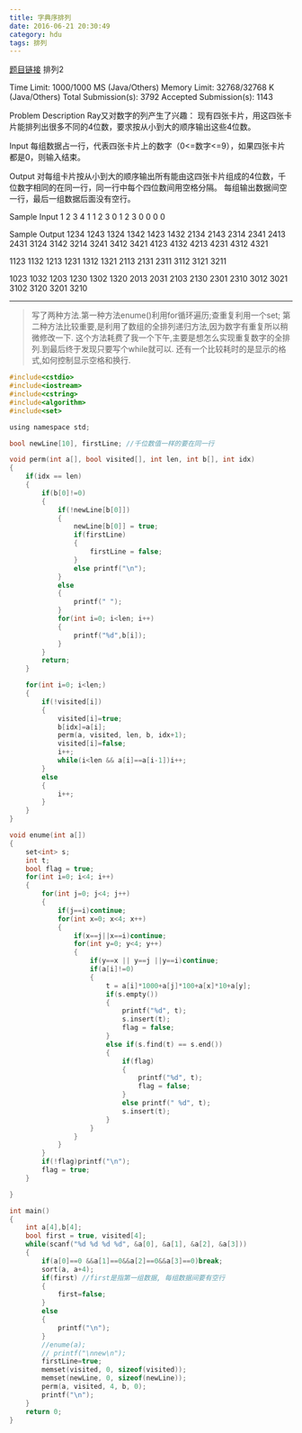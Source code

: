 ```yaml
---
title: 字典序排列
date: 2016-06-21 20:30:49
category: hdu
tags: 排列
---
```

[题目链接](http://acm.hdu.edu.cn/game/entry/problem/show.php?chapterid=1&sectionid=3&problemid=17)
排列2

Time Limit: 1000/1000 MS (Java/Others) Memory Limit: 32768/32768 K (Java/Others)
Total Submission(s): 3792 Accepted Submission(s): 1143

Problem Description
Ray又对数字的列产生了兴趣：
现有四张卡片，用这四张卡片能排列出很多不同的4位数，要求按从小到大的顺序输出这些4位数。
 

Input
每组数据占一行，代表四张卡片上的数字（0<=数字<=9），如果四张卡片都是0，则输入结束。
 

Output
对每组卡片按从小到大的顺序输出所有能由这四张卡片组成的4位数，千位数字相同的在同一行，同一行中每个四位数间用空格分隔。
每组输出数据间空一行，最后一组数据后面没有空行。
 

Sample Input
1 2 3 4
1 1 2 3
0 1 2 3
0 0 0 0
 

Sample Output
1234 1243 1324 1342 1423 1432
2134 2143 2314 2341 2413 2431
3124 3142 3214 3241 3412 3421
4123 4132 4213 4231 4312 4321

1123 1132 1213 1231 1312 1321
2113 2131 2311
3112 3121 3211

1023 1032 1203 1230 1302 1320
2013 2031 2103 2130 2301 2310
3012 3021 3102 3120 3201 3210

<hr />

> 写了两种方法.第一种方法enume()利用for循环遍历;查重复利用一个set;
> 第二种方法比较重要,是利用了数组的全排列递归方法,因为数字有重复所以稍微修改一下.
> 这个方法耗费了我一个下午,主要是想怎么实现重复数字的全排列.到最后终于发现只要写个while就可以.
> 还有一个比较耗时的是显示的格式,如何控制显示空格和换行.

```c
#include<cstdio>
#include<iostream>
#include<cstring>
#include<algorithm>
#include<set>

using namespace std;

bool newLine[10], firstLine; //千位数值一样的要在同一行

void perm(int a[], bool visited[], int len, int b[], int idx)
{
    if(idx == len)
    {
        if(b[0]!=0)
        {
            if(!newLine[b[0]])
            {
                newLine[b[0]] = true;
                if(firstLine)
                {
                    firstLine = false;
                }
                else printf("\n");
            }
            else
            {
                printf(" ");
            }
            for(int i=0; i<len; i++)
            {
                printf("%d",b[i]);
            }
        }
        return;
    }

    for(int i=0; i<len;)
    {
        if(!visited[i])
        {
            visited[i]=true;
            b[idx]=a[i];
            perm(a, visited, len, b, idx+1);
            visited[i]=false;
            i++;
            while(i<len && a[i]==a[i-1])i++;
        }
        else
        {
            i++;
        }
    }
}

void enume(int a[])
{
    set<int> s;
    int t;
    bool flag = true;
    for(int i=0; i<4; i++)
    {
        for(int j=0; j<4; j++)
        {
            if(j==i)continue;
            for(int x=0; x<4; x++)
            {
                if(x==j||x==i)continue;
                for(int y=0; y<4; y++)
                {
                    if(y==x || y==j ||y==i)continue;
                    if(a[i]!=0)
                    {
                        t = a[i]*1000+a[j]*100+a[x]*10+a[y];
                        if(s.empty())
                        {
                            printf("%d", t);
                            s.insert(t);
                            flag = false;
                        }
                        else if(s.find(t) == s.end())
                        {
                            if(flag)
                            {
                                printf("%d", t);
                                flag = false;
                            }
                            else printf(" %d", t);
                            s.insert(t);
                        }
                    }
                }
            }
        }
        if(!flag)printf("\n");
        flag = true;
    }

}

int main()
{
    int a[4],b[4];
    bool first = true, visited[4];
    while(scanf("%d %d %d %d", &a[0], &a[1], &a[2], &a[3]))
    {
        if(a[0]==0 &&a[1]==0&&a[2]==0&&a[3]==0)break;
        sort(a, a+4);
        if(first) //first是指第一组数据, 每组数据间要有空行
        {
            first=false;
        }
        else
        {
            printf("\n");
        }
        //enume(a);
        // printf("\nnew\n");
        firstLine=true;
        memset(visited, 0, sizeof(visited));
        memset(newLine, 0, sizeof(newLine));
        perm(a, visited, 4, b, 0);
        printf("\n");
    }
    return 0;
}

```